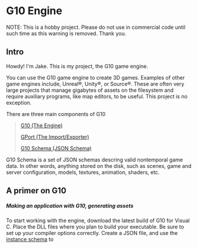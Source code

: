 
# G10 Engine
NOTE: This is a hobby project. Please do not use in commercial code until such time as this warning is removed. Thank you.

## Intro

Howdy! I'm Jake. This is my project, the G10 game engine. 

You can use the G10 game engine to create 3D games. Examples of other game engines include, Unreal®, Unity®, or Source®. These are often very large projects that manage gigabytes of assets on the filesystem and require auxiliary programs, like map editors, to be useful. This project is no exception.

There are three main components of G10

> [G10 (The Engine)](https://github.com/Jacob-C-Smith/G10-Vulkan)
>
> [GPort (The Import/Exporter)](https://github.com/Jacob-C-Smith/GPort)
>
> [G10 Schema (JSON Schema)](https://github.com/Jacob-C-Smith/G10-Schema)

G10 Schema is a set of JSON schemas descring valid nontemporal game data. In other words, anything stored on the disk, such as scenes, game and server configuration, models, textures, animation, shaders, etc. 

## A primer on G10
##### Making an application with G10, generating assets
To start working with the engine, download the latest build of G10 for Visual C. Place the DLL files where you plan to build your executable. Be sure to set up your compiler options correctly. Create a JSON file, and use the [instance schema](https://github.com/Jacob-C-Smith/G10-Schema) to 
